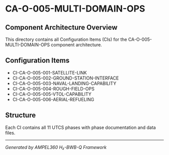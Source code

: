 # CA-O-005-MULTI-DOMAIN-OPS

## Component Architecture Overview
This directory contains all Configuration Items (CIs) for the CA-O-005-MULTI-DOMAIN-OPS component architecture.

## Configuration Items
- CI-CA-O-005-001-SATELLITE-LINK
- CI-CA-O-005-002-GROUND-STATION-INTERFACE
- CI-CA-O-005-003-NAVAL-LANDING-CAPABILITY
- CI-CA-O-005-004-ROUGH-FIELD-OPS
- CI-CA-O-005-005-VTOL-CAPABILITY
- CI-CA-O-005-006-AERIAL-REFUELING

## Structure
Each CI contains all 11 UTCS phases with phase documentation and data files.

---
*Generated by AMPEL360 H₂-BWB-Q Framework*
